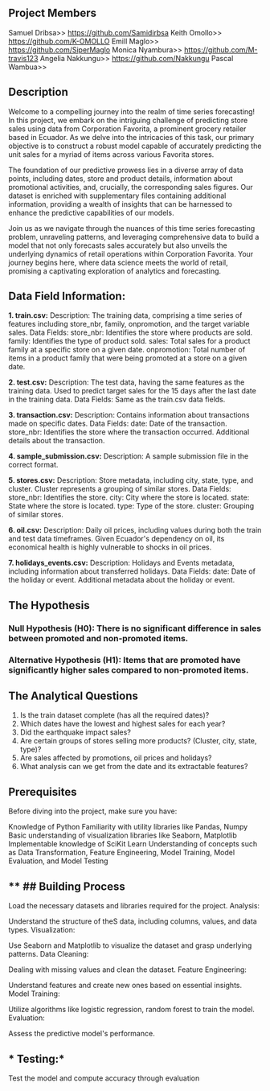 
## Project Members

Samuel Dribsa>> https://github.com/Samidirbsa
Keith Omollo>> https://github.com/K-OMOLLO
Emill Maglo>> https://github.com/SiperMaglo
Monica Nyambura>> https://github.com/M-travis123
Angelia Nakkungu>> https://github.com/Nakkungu
Pascal Wambua>>

 ## Description

Welcome to a compelling journey into the realm of time series forecasting! In this project, we embark on the intriguing challenge of predicting store sales using data from Corporation Favorita, a prominent grocery retailer based in Ecuador. As we delve into the intricacies of this task, our primary objective is to construct a robust model capable of accurately predicting the unit sales for a myriad of items across various Favorita stores.

The foundation of our predictive prowess lies in a diverse array of data points, including dates, store and product details, information about promotional activities, and, crucially, the corresponding sales figures. Our dataset is enriched with supplementary files containing additional information, providing a wealth of insights that can be harnessed to enhance the predictive capabilities of our models.

Join us as we navigate through the nuances of this time series forecasting problem, unraveling patterns, and leveraging comprehensive data to build a model that not only forecasts sales accurately but also unveils the underlying dynamics of retail operations within Corporation Favorita. Your journey begins here, where data science meets the world of retail, promising a captivating exploration of analytics and forecasting.

## **Data Field Information:** ##

**1. train.csv:**
Description: The training data, comprising a time series of features including store_nbr, family, onpromotion, and the target variable sales.
Data Fields:
store_nbr: Identifies the store where products are sold.
family: Identifies the type of product sold.
sales: Total sales for a product family at a specific store on a given date.
onpromotion: Total number of items in a product family that were being promoted at a store on a given date.

**2. test.csv:**
Description: The test data, having the same features as the training data. Used to predict target sales for the 15 days after the last date in the training data.
Data Fields:
Same as the train.csv data fields.

**3. transaction.csv:**
Description: Contains information about transactions made on specific dates.
Data Fields:
date: Date of the transaction.
store_nbr: Identifies the store where the transaction occurred.
Additional details about the transaction.

**4. sample_submission.csv:**
Description: A sample submission file in the correct format.

**5. stores.csv:**
Description: Store metadata, including city, state, type, and cluster. Cluster represents a grouping of similar stores.
Data Fields:
store_nbr: Identifies the store.
city: City where the store is located.
state: State where the store is located.
type: Type of the store.
cluster: Grouping of similar stores.

**6. oil.csv:**
Description: Daily oil prices, including values during both the train and test data timeframes. Given Ecuador's dependency on oil, its economical health is highly vulnerable to shocks in oil prices.

**7. holidays_events.csv:**
Description: Holidays and Events metadata, including information about transferred holidays.
Data Fields:
date: Date of the holiday or event.
Additional metadata about the holiday or event.

## **The Hypothesis**

### **Null Hypothesis (H0):** There is no significant difference in sales between promoted and non-promoted items.

### **Alternative Hypothesis (H1):** Items that are promoted have significantly higher sales compared to non-promoted items.

## **The Analytical Questions**

1. Is the train dataset complete (has all the required dates)?
2. Which dates have the lowest and highest sales for each year?
3. Did the earthquake impact sales?
4. Are certain groups of stores selling more products? (Cluster, city, state, type)?
5. Are sales affected by promotions, oil prices and holidays?
6. What analysis can we get from the date and its extractable features?

## **Prerequisites**

Before diving into the project, make sure you have:

Knowledge of Python Familiarity with utility libraries like Pandas, Numpy Basic understanding of visualization libraries like Seaborn, Matplotlib Implementable knowledge of SciKit Learn Understanding of concepts such as Data Transformation, Feature Engineering, Model Training, Model Evaluation, and Model Testing

## ** ## **Building Process**

Load the necessary datasets and libraries required for the project. Analysis:

Understand the structure of theS data, including columns, values, and data types. Visualization:

Use Seaborn and Matplotlib to visualize the dataset and grasp underlying patterns. Data Cleaning:

Dealing with missing values and clean the dataset. Feature Engineering:

Understand features and create new ones based on essential insights. Model Training:

Utilize algorithms like logistic regression, random forest to train the model. Evaluation:

Assess the predictive model's performance.

## * Testing:*

Test the model and compute accuracy through evaluation






